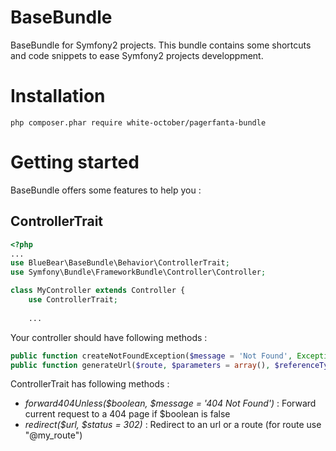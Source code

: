 # BaseBundle
BaseBundle for Symfony2 projects. This bundle contains some shortcuts and code snippets to ease Symfony2 projects developpment.

# Installation
```
php composer.phar require white-october/pagerfanta-bundle
```

# Getting started
BaseBundle offers some features to help you :

## ControllerTrait
```php
<?php
...
use BlueBear\BaseBundle\Behavior\ControllerTrait;
use Symfony\Bundle\FrameworkBundle\Controller\Controller;

class MyController extends Controller {
    use ControllerTrait;
    
    ...
```
Your controller should have following methods :
```php
public function createNotFoundException($message = 'Not Found', Exception $previous = null)
public function generateUrl($route, $parameters = array(), $referenceType = UrlGeneratorInterface::ABSOLUTE_PATH) 
```

ControllerTrait has following methods :
* _forward404Unless($boolean, $message = '404 Not Found')_ : Forward current request to a 404 page if $boolean is false
* _redirect($url, $status = 302)_ : Redirect to an url or a route (for route use "@my_route")


